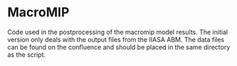 # MacroMIP
Code used in the postprocessing of the macromip model results.
The initial version only deals with the output files from the IIASA ABM. The data files can be found on the confluence and should be placed in the same directory as the script.
